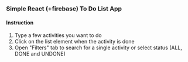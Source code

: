 ### Simple React (+firebase) To Do List App

#### Instruction
1. Type a few activities you want to do
2. Click on the list element when the activity is done
3. Open "Filters" tab to search for a single activity or select status (ALL, DONE and UNDONE)
